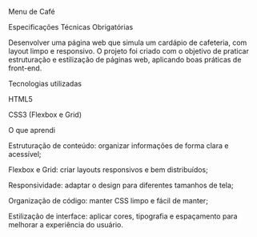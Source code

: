 Menu de Café

Especificações Técnicas Obrigatórias

Desenvolver uma página web que simula um cardápio de cafeteria, com layout limpo e responsivo. O projeto foi criado com o objetivo de praticar estruturação e estilização de páginas web, aplicando boas práticas de front-end.

Tecnologias utilizadas

HTML5

CSS3 (Flexbox e Grid)


O que aprendi

Estruturação de conteúdo: organizar informações de forma clara e acessível;

Flexbox e Grid: criar layouts responsivos e bem distribuídos;

Responsividade: adaptar o design para diferentes tamanhos de tela;

Organização de código: manter CSS limpo e fácil de manter;

Estilização de interface: aplicar cores, tipografia e espaçamento para melhorar a experiência do usuário.